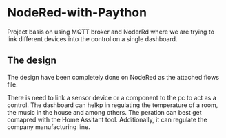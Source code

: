 # NodeRed-with-Paython
Project basis on using MQTT broker and NoderRd where we are trying to link different devices into the control on a single dashboard. 

## The design
The design have been completely done on NodeRed as the attached flows file. 

There is need to link a sensor device or a component to the pc to act as a control. 
The dashboard can helkp in regulating the temperature of a room, the music in the house and among others. The peration can best get comapred with the Home Assitant tool. 
Additionally, it can regulate the company manufacturing line. 

